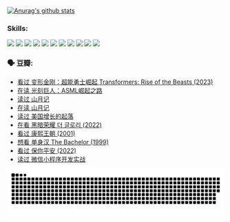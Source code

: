 
[![Anurag's github stats](https://github-readme-stats.vercel.app/api?username=w940853815)](https://github.com/anuraghazra/github-readme-stats)

### Skills:

<code><img height="32" src="https://cdn.jsdelivr.net/npm/simple-icons@v5/icons/python.svg"></code>
<code><img height="32" src="https://cdn.jsdelivr.net/npm/simple-icons@v5/icons/javascript.svg"></code>
<code><img height="32" src="https://cdn.jsdelivr.net/npm/simple-icons@v5/icons/django.svg"></code>
<code><img height="32" src="https://cdn.jsdelivr.net/npm/simple-icons@v5/icons/flask.svg"></code>
<code><img height="32" src="https://cdn.jsdelivr.net/npm/simple-icons@v5/icons/vuetify.svg"></code>
<code><img height="32" src="https://cdn.jsdelivr.net/npm/simple-icons@v5/icons/git.svg"></code>
<code><img height="32" src="https://cdn.jsdelivr.net/npm/simple-icons@v5/icons/docker.svg"></code>
<code><img height="32" src="https://cdn.jsdelivr.net/npm/simple-icons@v5/icons/postgresql.svg"></code>
<code><img height="32" src="https://cdn.jsdelivr.net/npm/simple-icons@v5/icons/elasticsearch.svg"></code>
<code><img height="32" src="https://cdn.jsdelivr.net/npm/simple-icons@v5/icons/macos.svg"></code>
<code><img height="32" src="https://cdn.jsdelivr.net/npm/simple-icons@v5/icons/linux.svg"></code>

### 🗣 豆瓣:

<!-- DOUBAN-ACTIVITIES:START -->
- [看过 变形金刚：超能勇士崛起 Transformers: Rise of the Beasts‎ (2023)](https://www.douban.com/people/136069238/status/4267685771/?_i=86730539)
- [在读 光刻巨人：ASML崛起之路](https://www.douban.com/people/136069238/status/4266569048/?_i=86730539)
- [读过 山月记](https://www.douban.com/people/136069238/status/4266567455/?_i=86730539)
- [在读 山月记](https://www.douban.com/people/136069238/status/4256796460/?_i=86730539)
- [读过 美国增长的起落](https://www.douban.com/people/136069238/status/4256795052/?_i=86730539)
- [在看 黑暗荣耀 더 글로리‎ (2022)](https://www.douban.com/people/136069238/status/4256207386/?_i=86730539)
- [看过 康熙王朝‎ (2001)](https://www.douban.com/people/136069238/status/4254396418/?_i=86730539)
- [想看 单身汉 The Bachelor‎ (1999)](https://www.douban.com/people/136069238/status/4250318861/?_i=86730539)
- [看过 保你平安‎ (2022)](https://www.douban.com/people/136069238/status/4239139510/?_i=86730539)
- [读过 微信小程序开发实战](https://www.douban.com/people/136069238/status/4237321528/?_i=86730539)
<!-- DOUBAN-ACTIVITIES:END -->


![Snake animation](https://raw.githubusercontent.com/w940853815/w940853815/output/github-contribution-grid-snake.svg)

<!--
**w940853815/w940853815** is a ✨ _special_ ✨ repository because its `README.md` (this file) appears on your GitHub profile.

Here are some ideas to get you started:

- 🔭 I’m currently working on ...
- 🌱 I’m currently learning ...
- 👯 I’m looking to collaborate on ...
- 🤔 I’m looking for help with ...
- 💬 Ask me about ...
- 📫 How to reach me: ...
- 😄 Pronouns: ...
- ⚡ Fun fact: ...
-->
